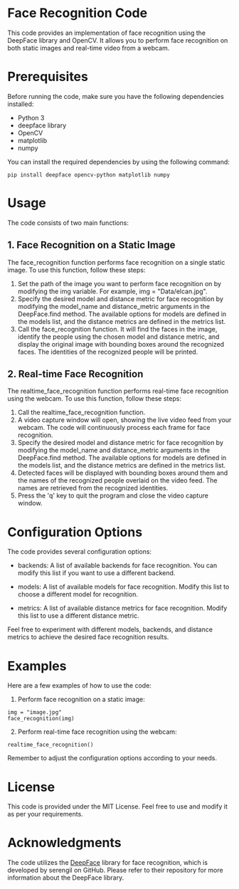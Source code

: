 # Face Recognition Code
This code provides an implementation of face recognition using the DeepFace library and OpenCV. It allows you to perform face recognition on both static images and real-time video from a webcam.

# Prerequisites
Before running the code, make sure you have the following dependencies installed:

- Python 3
- deepface library
- OpenCV
- matplotlib
- numpy

You can install the required dependencies by using the following command:

```
pip install deepface opencv-python matplotlib numpy
```

# Usage
The code consists of two main functions:

## 1. Face Recognition on a Static Image
The face_recognition function performs face recognition on a single static image. To use this function, follow these steps:

1. Set the path of the image you want to perform face recognition on by modifying the img variable. For example, img = "Data/elcan.jpg".
2. Specify the desired model and distance metric for face recognition by modifying the model_name and distance_metric arguments in the DeepFace.find method. The available options for models are defined in the models list, and the distance metrics are defined in the metrics list.
3. Call the face_recognition function. It will find the faces in the image, identify the people using the chosen model and distance metric, and display the original image with bounding boxes around the recognized faces. The identities of the recognized people will be printed.

## 2. Real-time Face Recognition
The realtime_face_recognition function performs real-time face recognition using the webcam. To use this function, follow these steps:

1. Call the realtime_face_recognition function.
2. A video capture window will open, showing the live video feed from your webcam. The code will continuously process each frame for face recognition.
3. Specify the desired model and distance metric for face recognition by modifying the model_name and distance_metric arguments in the DeepFace.find method. The available options for models are defined in the models list, and the distance metrics are defined in the metrics list.
4. Detected faces will be displayed with bounding boxes around them and the names of the recognized people overlaid on the video feed. The names are retrieved from the recognized identities.
5. Press the 'q' key to quit the program and close the video capture window.

# Configuration Options
The code provides several configuration options:

- backends: A list of available backends for face recognition. You can modify this list if you want to use a different backend.
- models: A list of available models for face recognition. Modify this list to choose a different model for recognition.

- metrics: A list of available distance metrics for face recognition. Modify this list to use a different distance metric.

Feel free to experiment with different models, backends, and distance metrics to achieve the desired face recognition results.

# Examples
Here are a few examples of how to use the code:

1. Perform face recognition on a static image:
```
img = "image.jpg"
face_recognition(img)
```
2. Perform real-time face recognition using the webcam:
```
realtime_face_recognition()
````
Remember to adjust the configuration options according to your needs.

# License
This code is provided under the MIT License. Feel free to use and modify it as per your requirements.

# Acknowledgments
The code utilizes the [DeepFace](https://github.com/serengil/deepface) library for face recognition, which is developed by serengil on GitHub. Please refer to their repository for more information about the DeepFace library.
